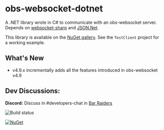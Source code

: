 # obs-websocket-dotnet
A .NET library wrote in C# to communicate with an obs-websocket server. Depends on [websocket-sharp](https://github.com/sta/websocket-sharp) and [JSON.Net](http://www.newtonsoft.com/json).

This library is available on the [NuGet gallery](https://www.nuget.org/packages/obs-websocket-dotnet). See the `TestClient` project for a working example.  
  
## What's New
- v4.9.x incrementally adds all the features introduced in obs-websocket v4.9

## Dev Discussions:
**Discord:** Discuss in #developers-chat in [Bar Raiders](https://discord.gg/khpafQa)

![Build status](https://github.com/Palakis/obs-websocket-dotnet/workflows/obs-websocket-dotnet%20Tests/badge.svg)

[![NuGet](https://img.shields.io/nuget/v/obs-websocket-dotnet.svg?style=flat)](https://www.nuget.org/packages/obs-websocket-dotnet)

